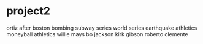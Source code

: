 # project2

ortiz after boston bombing
subway series world series
earthquake athletics
moneyball athletics
willie mays
bo jackson
kirk gibson
roberto clemente


